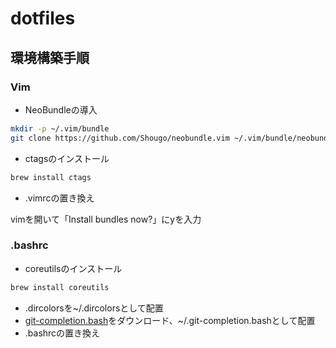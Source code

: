 # dotfiles

## 環境構築手順

### Vim

- NeoBundleの導入
```sh
mkdir -p ~/.vim/bundle
git clone https://github.com/Shougo/neobundle.vim ~/.vim/bundle/neobundle.vim
```

- ctagsのインストール
```sh
brew install ctags
```

- .vimrcの置き換え

vimを開いて「Install bundles now?」にyを入力

### .bashrc

- coreutilsのインストール
```sh
brew install coreutils
```
- .dircolorsを~/.dircolorsとして配置
- [git-completion.bash](https://github.com/git/git/blob/master/contrib/completion/git-completion.bash)をダウンロード、~/.git-completion.bashとして配置
- .bashrcの置き換え
